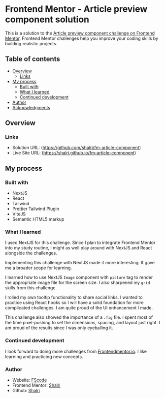 # Frontend Mentor - Article preview component solution

This is a solution to the [Article preview component challenge on Frontend Mentor](https://www.frontendmentor.io/challenges/article-preview-component-dYBN_pYFT). Frontend Mentor challenges help you improve your coding skills by building realistic projects.

## Table of contents

- [Overview](#overview)
  - [Links](#links)
- [My process](#my-process)
  - [Built with](#built-with)
  - [What I learned](#what-i-learned)
  - [Continued development](#continued-development)
- [Author](#author)
- [Acknowledgments](#acknowledgments)

## Overview

### Links

- Solution URL: (https://github.com/shalri/fm-article-component)
- Live Site URL: (https://shalri.github.io/fm-article-component)

## My process

### Built with

- NextJS
- React
- Tailwind
- Prettier Tailwind Plugin
- ViteJS
- Semantic HTML5 markup

### What I learned

I used NextJS for this challenge. Since I plan to integrate Frontend Mentor
into my study routine, I might as well play around with NextJS and React alongside the
challenges.

Implementing this challenge with NextJS made it more interesting. It gave me
a broader scope for learning.

I learned how to use NextJS `Image` component with `picture` tag to render the
appropriate image file for the screen size. I also sharpened my `grid` skills
from this challenge.

I rolled my own tooltip functionality to share social links. I wanted to
practice using React hooks so I will have a solid foundation for more
complicated challenges. I am quite proud of the UI enhancement I made.

This challenge also showed the importance of a `.fig` file. I spent most of the time
pixel-pushing to set the dimensions, spacing, and layout just right. I am proud of the results since I was only eyeballing it.

### Continued development

I look forward to doing more challenges from [Frontendmentor.io](https://www.frontendmentor.io). I like learning and practicing new concepts.

### Author

- Website: [FScode](https://shalri.github.io/fscode/)
- Frontend Mentor: [Shalri](https://www.frontendmentor.io/profile/shalri)
- Github: [Shalri](https://github.com/shalri)
